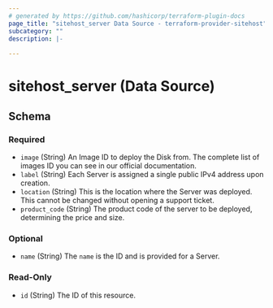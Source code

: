 ```yaml
---
# generated by https://github.com/hashicorp/terraform-plugin-docs
page_title: "sitehost_server Data Source - terraform-provider-sitehost"
subcategory: ""
description: |-
  
---
```


# sitehost_server (Data Source)





<!-- schema generated by tfplugindocs -->
## Schema

### Required

- `image` (String) An Image ID to deploy the Disk from. The complete list of images ID you can see in our official documentation.
- `label` (String) Each Server is assigned a single public IPv4 address upon creation.
- `location` (String) This is the location where the Server was deployed. This cannot be changed without opening a support ticket.
- `product_code` (String) The product code of the server to be deployed, determining the price and size.

### Optional

- `name` (String) The `name` is the ID and is provided for a Server.

### Read-Only

- `id` (String) The ID of this resource.


